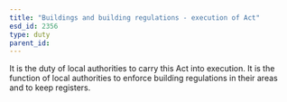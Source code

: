 ```yaml
---
title: "Buildings and building regulations - execution of Act"
esd_id: 2356
type: duty
parent_id:  
---
```


It is the duty of local authorities to carry this Act into execution.  It is the function of local authorities to enforce building regulations in their areas and to keep registers.

